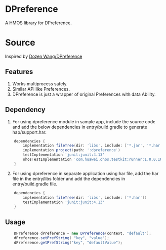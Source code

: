 # DPreference
A HMOS library for DPreference.

# Source
Inspired by [Dozen Wang/DPreference](https://github.com/DozenWang/DPreference)

## Features
1. Works multiprocess safely.
2. Similar API like Preferences.
3. DPreference is just a wrapper of original Preferences with data Ability.


## Dependency
1. For using dpreference module in sample app, include the source code and add the below dependencies in entry/build.gradle to generate hap/support.har.
```groovy
    dependencies {
        implementation fileTree(dir: 'libs', include: ['*.jar', '*.har'])
        implementation project(path: ':dpreference')
        testImplementation 'junit:junit:4.13'
        ohosTestImplementation 'com.huawei.ohos.testkit:runner:1.0.0.100'
    }
```
2. For using dpreference in separate application using har file, add the har file in the entry/libs folder and add the dependencies in entry/build.gradle file.
```groovy
	dependencies {
		implementation fileTree(dir: 'libs', include: ['*.har'])
		testImplementation 'junit:junit:4.13'
	}
```

## Usage
```java
    DPreference dPreference = new DPreference(context, "default");
    dPreference.setPrefString( "key", "value");
    dPreference.getPrefString("key", "defaultValue");
```

                                                                                          
                                                  

